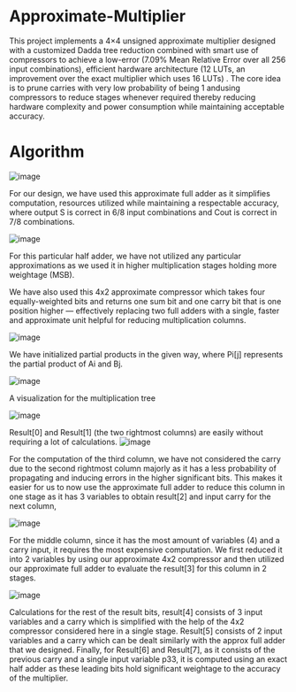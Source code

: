 # Approximate-Multiplier

This project implements a 4×4 unsigned approximate multiplier designed with a customized Dadda tree reduction combined with smart use of compressors to achieve a low-error (7.09% Mean Relative Error over all 256 input combinations), efficient hardware architecture (12 LUTs, an improvement over the exact multiplier which uses 16 LUTs) . The core idea is to prune carries with very low probability of being 1 andusing compressors to reduce stages whenever required thereby reducing hardware complexity and power consumption while maintaining acceptable accuracy.

# Algorithm

![image](https://github.com/user-attachments/assets/dc3c4188-cd12-4e48-a58e-71cdbbc743bb)

For our design, we have used this approximate full adder as it simplifies computation, resources utilized while maintaining a respectable accuracy, where output S is correct in 6/8 input combinations and Cout is correct in 7/8 combinations.

![image](https://github.com/user-attachments/assets/953fe9f7-de49-4aa9-875a-fac46ac2dce5)

For this particular half adder, we have not utilized any particular approximations as we used it in higher multiplication stages holding more weightage (MSB).

We have also used this 4x2 approximate compressor which takes four equally-weighted bits and returns one sum bit and one carry bit that is one position higher — effectively replacing two full adders with a single, faster and approximate unit helpful for reducing multiplication columns.

![image](https://github.com/user-attachments/assets/608e5355-579a-4ab3-9ebb-779ad90c5795)

We have initialized partial products in the given way, where Pi[j] represents the partial product of Ai and Bj.

![image](https://github.com/user-attachments/assets/74c1eae1-7c8c-4fc6-ae40-65f3d608a1d1)

A visualization for the multiplication tree

![image](https://github.com/user-attachments/assets/d53fb590-525a-47e3-912f-3aa404c91ab0)

Result[0] and Result[1] (the two rightmost columns) are easily without requiring a lot of calculations.
![image](https://github.com/user-attachments/assets/25c95861-57d6-4871-9f5e-7449dde11e26)

For the computation of the third column, we have not considered the carry due to the second rightmost column majorly as it has a less probability of propagating and inducing errors in the higher significant bits. This makes it easier for us to now use the approximate full adder to reduce this column in one stage as it has 3 variables to obtain result[2] and input carry for the next column,

![image](https://github.com/user-attachments/assets/c7c176ba-e625-465a-93cf-01e99e971475)

For the middle column, since it has the most amount of variables (4) and a carry input, it requires the most expensive computation. We first reduced it into 2 variables by using our approximate 4x2 compressor and then utilized our approximate full adder to evaluate the result[3] for this column in 2 stages.

![image](https://github.com/user-attachments/assets/c6313c0e-c196-4ad2-817d-d2a66be0975a)

Calculations for the rest of the result bits, result[4] consists of 3 input variables and a carry which is simplified with the help of the 4x2 compressor considered here in a single stage. 
Result[5] consists of 2 input variables and a carry which can be dealt similarly with the approx full adder that we designed.
Finally, for Result[6] and Result[7], as it consists of the previous carry and a single input variable p33, it is computed using an exact half adder as these leading bits hold significant weightage to the accuracy of the multiplier.


















